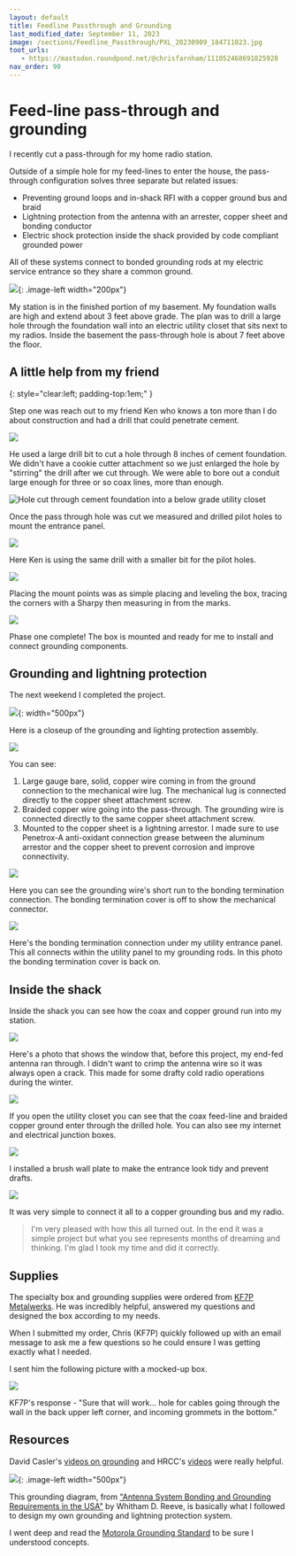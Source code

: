 ```yaml
---
layout: default
title: Feedline Passthrough and Grounding
last_modified_date: September 11, 2023
image: /sections/Feedline_Passthrough/PXL_20230909_184711023.jpg
toot_urls:
   - https://mastodon.roundpond.net/@chrisfarnham/111052468691825928
nav_order: 90
---
```


# Feed-line pass-through and grounding

I recently cut a pass-through for my home radio station. 

Outside of a simple hole for my feed-lines to enter the house, the pass-through
configuration solves three separate but related issues:
 - Preventing ground loops and in-shack RFI with a copper ground bus and braid
 - Lightning protection from the antenna with an arrester, copper sheet and bonding conductor
 - Electric shock protection inside the shack provided by code compliant grounded power

 All of these systems connect to bonded grounding rods at my electric service entrance so they share
 a common ground.

![](PXL_20230909_184711023.jpg){: .image-left width="200px"}


My station is in the finished portion of my basement. My foundation walls
are high and extend about 3 feet above grade. The plan was to drill a large hole through
the foundation wall into an electric utility closet that sits next to my radios. Inside
the basement the pass-through hole is about 7 feet above the floor.


## A little help from my friend
{: style="clear:left; padding-top:1em;" }

Step one was reach out to my friend Ken who knows a ton more than I do about construction and 
had a drill that could penetrate cement.

![](PXL_20230827_165810782.jpg)

He used a large drill bit to cut a hole through 8 inches of cement foundation. We didn't have a cookie
cutter attachment so we just enlarged the hole by "stirring" the drill after we cut through. We were able
to bore out a conduit large enough for three or so coax lines, more than enough.

![Hole cut through cement foundation into a below grade utility closet](PXL_20230909_142122257.jpg)

Once the pass through hole was cut we measured and drilled pilot holes to mount the entrance panel.

![](PXL_20230827_165749606.jpg)

Here Ken is using the same drill with a smaller bit for the pilot holes.

![](PXL_20230827_165854431.jpg)

Placing the mount points was as simple placing and leveling the box, tracing the corners with a Sharpy then
measuring in from the marks.

![](PXL_20230827_193837406.jpg)

Phase one complete! The box is mounted and ready for me to install and connect grounding components.

## Grounding and lightning protection

The next weekend I completed the project. 

![](PXL_20230909_184711023.jpg){: width="500px"}

Here is a closeup of the grounding and lighting protection assembly.

![](PXL_20230909_184711023_closeup.jpg)

You can see:

 1. Large gauge bare, solid, copper wire coming in from the ground connection to the mechanical wire lug. The mechanical
    lug is connected directly to the copper sheet attachment screw.
 1. Braided copper wire going into the pass-through. The grounding wire is connected directly to the same 
    copper sheet attachment screw.
 1. Mounted to the copper sheet is a lightning arrestor. I made sure to use Penetrox-A anti-oxidant 
    connection grease between the aluminum arrestor and the copper sheet to prevent corrosion and improve connectivity.

![](PXL_20230911_162727994.jpg)

Here you can see the grounding wire's short run to the bonding termination connection. The bonding termination cover
is off to show the mechanical connector.

![](PXL_20230911_162814713.jpg)

Here's the bonding termination connection under my utility entrance panel. This all connects within the utility panel
to my grounding rods. In this photo the bonding termination cover is back on.

## Inside the shack

Inside the shack you can see how the coax and copper ground run into my station.

![](PXL_20230909_142114261.jpg)

Here's a photo that shows the window that, before this project, my end-fed antenna ran through. I
didn't want to crimp the antenna wire so it was always open a crack. This made for 
some drafty cold radio operations during the winter.

![](PXL_20230909_163348276.jpg)

If you open the utility closet you can see that the coax feed-line and braided copper ground enter through 
the drilled hole. You can also see my internet and electrical junction boxes.

![](PXL_20230909_142114261_closeup_brushbox.jpg)

I installed a brush wall plate to make the entrance look tidy and prevent drafts.

![](PXL_20230909_163331886.jpg)

It was very simple to connect it all to a copper grounding bus and my radio.

> I'm very pleased with how this all turned out. In the end it was a simple project but what you see represents
> months of dreaming and thinking. I'm glad I took my time and did it correctly.

## Supplies

The specialty box and grounding supplies were ordered from [KF7P Metalwerks](https://www.kf7p.com/KF7P/Welcome.html). He was 
incredibly helpful, answered my questions and designed the box according to my needs.

When I submitted my order, Chris (KF7P) quickly followed up with an email message to ask me a few questions so he could
ensure I was getting exactly what I needed.

I sent him the following picture with a mocked-up box.

![](antenna_passthrough.png)

KF7P's response - "Sure that will work… hole for cables going through the wall in the back upper left corner, and incoming grommets in the bottom."

## Resources

David Casler's [videos on grounding](https://youtu.be/Luy8XP8O390) and HRCC's [videos](https://www.youtube.com/watch?v=ALEkdOcnREs) were really helpful.

![](GroundingDiagram.png){: .image-left width="500px"}

This grounding diagram, from ["Antenna System Bonding and Grounding Requirements in the USA"](https://reeve.com/Documents/Articles%20Papers/Reeve_AntennaSystemGroundingRequirements.pdf) by Whitham D. Reeve, is basically what I followed to 
design my own grounding and lightning protection system.

I went deep and read the [Motorola Grounding Standard](https://wiki.w9cr.net/images/1/14/Motorola-Standards-and-Guidelines-for-Communication-Sites-R56-Manual_68P81089E50-B.pdf) to be sure I understood concepts.




